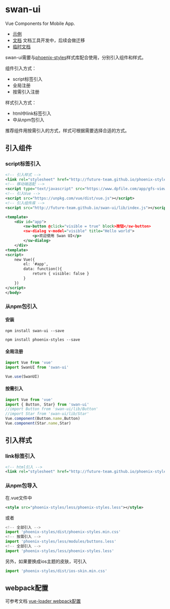# swan-ui
Vue Components for Mobile App.

- [示例](https://future-team.github.io/swan-ui/examples/index.html#/)
- [文档](http://future-team.github.io/swan-ui/doc/index.html) 文档工具开发中，后续会做迁移
- [临时文档](https://github.com/future-team/swan-ui/tree/master/examples/doc)


swan-ui需要与[phoenix-styles](http://future-team.github.io/phoenix-styles/example/index.html)样式库配合使用，分别引入组件和样式。

组件引入方式：

- script标签引入
- 全局注册
- 按需引入注册

样式引入方式：

- html中link标签引入
- 中从npm包引入

推荐组件用按需引入的方式，样式可根据需要选择合适的方式。

## 引入组件
### script标签引入
```xml
<!-- 引入样式 -->
<link rel="stylesheet" href="http://future-team.github.io/phoenix-styles/dist/phoenix-styles.min.css" />
<!-- 移动端适配 -->
<script type="text/javascript" src="https://www.dpfile.com/app/gfs-viewport/gfs-viewport.js"></script>
<!-- 引入Vue -->
<script src="https://unpkg.com/vue/dist/vue.js"></script>
<!-- 引入组件库 -->
<script src="http://future-team.github.io/swan-ui/lib/index.js"></script>
```

```xml
<template>
    <div id="app">
        <sw-button @click="visible = true" block>按钮</sw-button>
        <sw-dialog v-model="visible" title="Hello world">
            <p>欢迎使用 Swan UI</p>
        </sw-dialog>
    </div>
<template>
<script>
    new Vue({
        el: '#app',
        data: function(){
            return { visible: false }
        }
    })
</script>
</body>

```

### 从npm包引入

#### 安装

```
npm install swan-ui --save
```

```
npm install phoenix-styles --save
```
#### 全局注册

```javascript
import Vue from 'vue'
import SwanUI from 'swan-ui'

Vue.use(SwanUI)
```

#### 按需引入

```javascript
import Vue from 'vue'
import { Button, Star} from 'swan-ui'
//import Button from 'swan-ui/lib/Button'
//import Star from 'swan-ui/lib/Star'
Vue.component(Button.name,Button)
Vue.component(Star.name,Star)
```

## 引入样式

### link标签引入
```xml
<!-- html引入 -->
<link rel="stylesheet" href="http://future-team.github.io/phoenix-styles/dist/phoenix-styles.min.css" />
```

### 从npm包导入

在.vue文件中
```xml
<style src="phoenix-styles/less/phoenix-styles.less"></style>
```
或者
```javascript
<!-- 全部引入 -->
import 'phoenix-styles/dist/phoenix-styles.min.css'
<!-- 按需引入 -->
import 'phoenix-styles/less/modules/buttons.less'
<!-- 全部引入 -->
import 'phoenix-styles/less/phoenix-styles.less'
```

另外，如果要换成ios主题的皮肤，可引入

```javascript
import 'phoenix-styles/dist/ios-skin.min.css'
```

## webpack配置

可参考文档 [vue-loader  webpack配置](https://vue-loader.vuejs.org/zh-cn/options.html)


